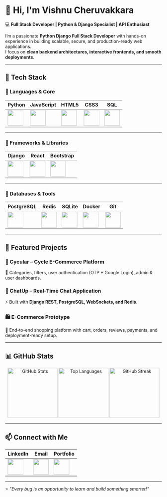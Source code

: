 # 👋 Hi, I'm Vishnu Cheruvakkara  

💻 **Full Stack Developer | Python & Django Specialist | API Enthusiast**  

I’m a passionate **Python Django Full Stack Developer** with hands-on experience in building scalable, secure, and production-ready web applications.  
I focus on **clean backend architectures, interactive frontends, and smooth deployments**.  

---

## 🚀 Tech Stack  

### 🔹 Languages & Core  
| Python | JavaScript | HTML5 | CSS3 | SQL |
|--------|------------|-------|------|-----|
| <img src="https://cdn.jsdelivr.net/gh/devicons/devicon/icons/python/python-original.svg" width="50"/> | <img src="https://cdn.jsdelivr.net/gh/devicons/devicon/icons/javascript/javascript-original.svg" width="50"/> | <img src="https://cdn.jsdelivr.net/gh/devicons/devicon/icons/html5/html5-original.svg" width="50"/> | <img src="https://cdn.jsdelivr.net/gh/devicons/devicon/icons/css3/css3-original.svg" width="50"/> | <img src="https://cdn.jsdelivr.net/gh/devicons/devicon/icons/mysql/mysql-original.svg" width="50"/> |

---

### 🔹 Frameworks & Libraries  
| Django | React | Bootstrap |
|--------|-------|-----------|
| <img src="https://cdn.jsdelivr.net/gh/devicons/devicon/icons/django/django-plain.svg" width="50"/> | <img src="https://cdn.jsdelivr.net/gh/devicons/devicon/icons/react/react-original.svg" width="50"/> | <img src="https://cdn.jsdelivr.net/gh/devicons/devicon/icons/bootstrap/bootstrap-original.svg" width="50"/> |

---

### 🔹 Databases & Tools  
| PostgreSQL | Redis | SQLite | Docker | Git |
|------------|-------|--------|--------|-----|
| <img src="https://cdn.jsdelivr.net/gh/devicons/devicon/icons/postgresql/postgresql-original.svg" width="50"/> | <img src="https://cdn.jsdelivr.net/gh/devicons/devicon/icons/redis/redis-original.svg" width="50"/> | <img src="https://cdn.jsdelivr.net/gh/devicons/devicon/icons/sqlite/sqlite-original.svg" width="50"/> | <img src="https://cdn.jsdelivr.net/gh/devicons/devicon/icons/docker/docker-original.svg" width="50"/> | <img src="https://cdn.jsdelivr.net/gh/devicons/devicon/icons/git/git-original.svg" width="50"/> |

---

## 📌 Featured Projects  

### 🚴 Cycular – Cycle E-Commerce Platform  
🛒 Categories, filters, user authentication (OTP + Google Login), admin & user dashboards.  

### 💬 ChatUp – Real-Time Chat Application  
⚡ Built with **Django REST, PostgreSQL, WebSockets, and Redis**.  

### 🛍️ E-Commerce Prototype  
🧩 End-to-end shopping platform with cart, orders, reviews, payments, and deployment-ready setup.  

---

## 📊 GitHub Stats  

<p align="center">
  <img src="https://github-readme-stats.vercel.app/api?username=VishnuCheruvakkara&show_icons=true&theme=default" alt="GitHub Stats" height="160"/>
  <img src="https://github-readme-stats.vercel.app/api/top-langs/?username=VishnuCheruvakkara&layout=compact&theme=default" alt="Top Languages" height="160"/>
  <img src="https://streak-stats.demolab.com/?user=VishnuCheruvakkara&theme=default&border_radius=5" alt="GitHub Streak" height="160"/>
</p>




---

## 📫 Connect with Me  

| LinkedIn | Email | Portfolio |
|----------|-------|-----------|
| <a href="https://linkedin.com/in/your-profile"><img src="https://cdn.jsdelivr.net/gh/devicons/devicon/icons/linkedin/linkedin-original.svg" width="50"/></a> | <a href="mailto:vishnu@example.com"><img src="https://cdn.jsdelivr.net/gh/devicons/devicon/icons/google/google-original.svg" width="50"/></a> | <a href="https://github.com/VishnuCheruvakkara"><img src="https://cdn.jsdelivr.net/gh/devicons/devicon/icons/github/github-original.svg" width="50"/></a> |

---

⭐ *"Every bug is an opportunity to learn and build something smarter!"*  
